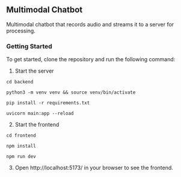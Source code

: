 ## Multimodal Chatbot

Multimodal chatbot that records audio and streams it to a server for processing. 

### Getting Started

To get started, clone the repository and run the following command:

1. Start the server
```
cd backend
```
```
python3 -m venv venv && source venv/bin/activate
```
```
pip install -r requirements.txt
```
```
uvicorn main:app --reload
```


2. Start the frontend
```
cd frontend
```
```
npm install
```
```
npm run dev
```

3. Open http://localhost:5173/ in your browser to see the frontend.

